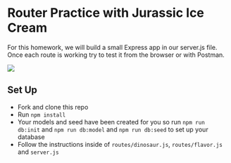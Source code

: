 # Router Practice with Jurassic Ice Cream

For this homework, we will build a small Express app in our server.js file. Once each route is working try to test it from the browser or with Postman.

![](https://cdn.dribbble.com/users/28275/screenshots/3804066/icecream.gif)

## Set Up
- Fork and clone this repo
- Run `npm install`
- Your models and seed have been created for you so run `npm run db:init` and `npm run db:model` and `npm run db:seed` to set up your database 
- Follow the instructions inside of `routes/dinosaur.js`, `routes/flavor.js` and `server.js`



